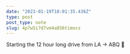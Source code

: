 ```yaml
---
date: "2023-01-19T18:01:35.436Z"
type: post 
post_type: note
slug: 4p7w5i7d7vm4a856timocs
---
```

Starting the 12 hour long drive from LA → ABQ 🚙
